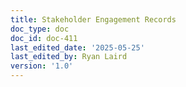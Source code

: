 ```yaml
---
title: Stakeholder Engagement Records
doc_type: doc
doc_id: doc-411
last_edited_date: '2025-05-25'
last_edited_by: Ryan Laird
version: '1.0'
---
```



